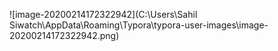 ![image-20200214172322942](C:\Users\Sahil Siwatch\AppData\Roaming\Typora\typora-user-images\image-20200214172322942.png)